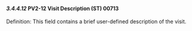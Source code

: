 #### *3.4.4.12* PV2-12 Visit Description (ST) 00713

Definition: This field contains a brief user-defined description of the visit.
